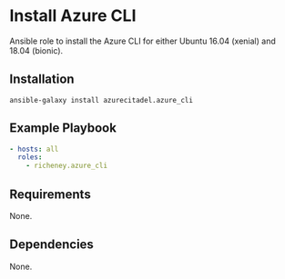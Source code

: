 # Install Azure CLI

Ansible role to install the Azure CLI for either Ubuntu 16.04 (xenial)  and 18.04 (bionic).

## Installation

`ansible-galaxy install azurecitadel.azure_cli`

## Example Playbook

```yaml
- hosts: all
  roles:
    - richeney.azure_cli
```

## Requirements

None.

## Dependencies

None.
